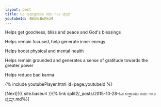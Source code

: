 ```yaml
---
layout: post
title: ಓಂ ಮಹಾಹ್ರದಾಯ ನಮಃ ೧೦೮ ಟೈಮ್ಸ್
youtubeId: 4WoNcBuRkoM
---
```

 
 
Helps get goodness, bliss and peace and God's blessings
 
Helps remain focused, help generate inner energy 
 
Helps boost physical and mental health 
 
Helps remain grounded and generates a sense of gratitude towards the greater power 
 
Helps reduce bad karma
 
 
 
 


{% include youtubePlayer.html id=page.youtubeId %}
 
[Next]({{ site.baseurl }}{% link  split2/_posts/2015-10-28-ಓಂ ಉಗ್ರಾಯು ನಮಃ ೧೦೮ ಟೈಮ್ಸ್.md%})
 

